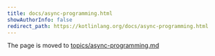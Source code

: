 ```yaml
---
title: docs/async-programming.html
showAuthorInfo: false
redirect_path: https://kotlinlang.org/docs/async-programming.html
---
```


The page is moved to [topics/async-programming.md](../../../../docs/topics/async-programming.md)
